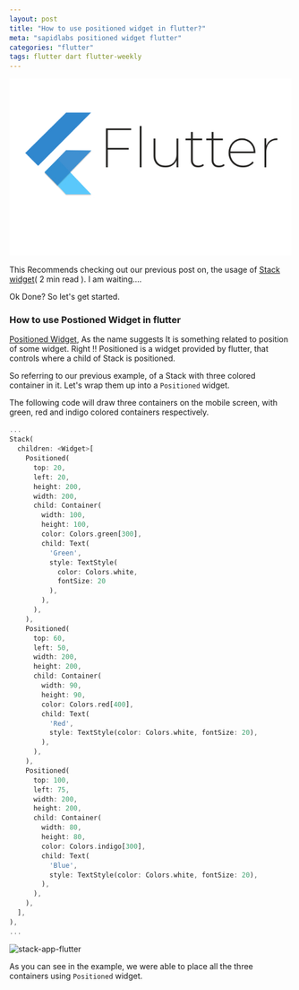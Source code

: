 ```yaml
---
layout: post
title: "How to use positioned widget in flutter?"
meta: "sapidlabs positioned widget flutter"
categories: "flutter"
tags: flutter dart flutter-weekly
---
```


![Flutter - Stack and Postioned Widget][flutter]

This Recommends checking out our previous post on, the usage of [Stack widget](https://sapidlabs.com/flutter/2019/09/07/how-to-use-stack-widget-flutter.html)( 2 min read ). I am waiting....

Ok Done? So let's get started.

### How to use Postioned Widget in flutter

[Positioned Widget](https://api.flutter.dev/flutter/widgets/Positioned-class.html), As the name suggests It is something related to position of some widget. Right !! Positioned is a widget provided by flutter, that controls where a child of Stack is positioned.


So referring to our previous example, of a Stack with three colored container in it. Let's wrap them up into a `Positioned` widget.

The following code will draw three containers on the mobile screen, with green, red and indigo colored containers respectively.

```dart
...
Stack(
  children: <Widget>[
    Positioned(
      top: 20,
      left: 20,
      height: 200,
      width: 200,
      child: Container(
        width: 100,
        height: 100,
        color: Colors.green[300],
        child: Text(
          'Green',
          style: TextStyle(
            color: Colors.white,
            fontSize: 20
          ),
        ),
      ),
    ),
    Positioned(
      top: 60,
      left: 50,
      width: 200,
      height: 200,
      child: Container(
        width: 90,
        height: 90,
        color: Colors.red[400],
        child: Text(
          'Red',
          style: TextStyle(color: Colors.white, fontSize: 20),
        ),
      ),
    ),
    Positioned(
      top: 100,
      left: 75,
      width: 200,
      height: 200,
      child: Container(
        width: 80,
        height: 80,
        color: Colors.indigo[300],
        child: Text(
          'Blue',
          style: TextStyle(color: Colors.white, fontSize: 20),
        ),
      ),
    ),
  ],
),
...
```

<img src="{{ site.base_url }}/assets/images/positioned-widget-flutter/stack_positioned_app.png" class="img img-center img-50-imp" alt="stack-app-flutter">

As you can see in the example, we were able to place all the three containers using `Positioned` widget.


[flutter]: /assets/images/shared/flutter-sapidlabs.jpg
